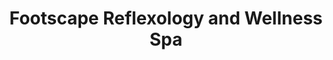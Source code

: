 ---
title: "Footscape Reflexology and Wellness Spa"
url: /richmond-hill/footscape-reflexology-and-wellness-spa/
shop: massage
---